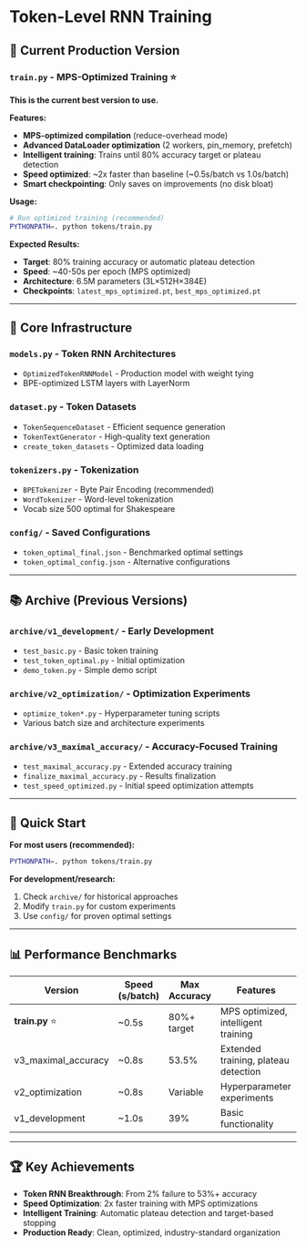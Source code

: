 # Token-Level RNN Training

## 🚀 Current Production Version

### **`train.py`** - MPS-Optimized Training ⭐
**This is the current best version to use.**

**Features:**
- **MPS-optimized compilation** (reduce-overhead mode)
- **Advanced DataLoader optimization** (2 workers, pin_memory, prefetch)
- **Intelligent training**: Trains until 80% accuracy target or plateau detection
- **Speed optimized**: ~2x faster than baseline (~0.5s/batch vs 1.0s/batch)
- **Smart checkpointing**: Only saves on improvements (no disk bloat)

**Usage:**
```bash
# Run optimized training (recommended)
PYTHONPATH=. python tokens/train.py
```

**Expected Results:**
- **Target**: 80% training accuracy or automatic plateau detection
- **Speed**: ~40-50s per epoch (MPS optimized)
- **Architecture**: 6.5M parameters (3L×512H×384E)
- **Checkpoints**: `latest_mps_optimized.pt`, `best_mps_optimized.pt`

---

## 📁 Core Infrastructure

### **`models.py`** - Token RNN Architectures
- `OptimizedTokenRNNModel` - Production model with weight tying
- BPE-optimized LSTM layers with LayerNorm

### **`dataset.py`** - Token Datasets  
- `TokenSequenceDataset` - Efficient sequence generation
- `TokenTextGenerator` - High-quality text generation
- `create_token_datasets` - Optimized data loading

### **`tokenizers.py`** - Tokenization
- `BPETokenizer` - Byte Pair Encoding (recommended)
- `WordTokenizer` - Word-level tokenization
- Vocab size 500 optimal for Shakespeare

### **`config/`** - Saved Configurations
- `token_optimal_final.json` - Benchmarked optimal settings
- `token_optimal_config.json` - Alternative configurations

---

## 📚 Archive (Previous Versions)

### **`archive/v1_development/`** - Early Development
- `test_basic.py` - Basic token training
- `test_token_optimal.py` - Initial optimization
- `demo_token.py` - Simple demo script

### **`archive/v2_optimization/`** - Optimization Experiments  
- `optimize_token*.py` - Hyperparameter tuning scripts
- Various batch size and architecture experiments

### **`archive/v3_maximal_accuracy/`** - Accuracy-Focused Training
- `test_maximal_accuracy.py` - Extended accuracy training
- `finalize_maximal_accuracy.py` - Results finalization
- `test_speed_optimized.py` - Initial speed optimization attempts

---

## 🎯 Quick Start

**For most users (recommended):**
```bash
PYTHONPATH=. python tokens/train.py
```

**For development/research:**
1. Check `archive/` for historical approaches
2. Modify `train.py` for custom experiments
3. Use `config/` for proven optimal settings

---

## 📊 Performance Benchmarks

| Version | Speed (s/batch) | Max Accuracy | Features |
|---------|----------------|--------------|----------|
| **train.py** ⭐ | ~0.5s | 80%+ target | MPS optimized, intelligent training |
| v3_maximal_accuracy | ~0.8s | 53.5% | Extended training, plateau detection |
| v2_optimization | ~0.8s | Variable | Hyperparameter experiments |
| v1_development | ~1.0s | 39% | Basic functionality |

---

## 🏆 Key Achievements

- **Token RNN Breakthrough**: From 2% failure to 53%+ accuracy
- **Speed Optimization**: 2x faster training with MPS optimizations  
- **Intelligent Training**: Automatic plateau detection and target-based stopping
- **Production Ready**: Clean, optimized, industry-standard organization